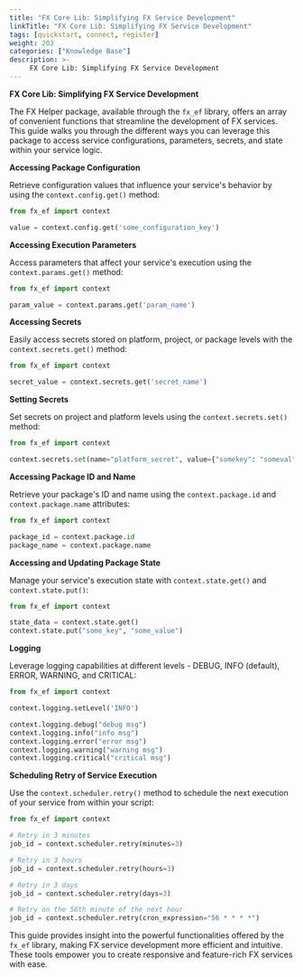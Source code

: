 ```yaml
---
title: "FX Core Lib: Simplifying FX Service Development"
linkTitle: "FX Core Lib: Simplifying FX Service Development"
tags: [quickstart, connect, register] 
weight: 203
categories: ["Knowledge Base"]
description: >-
     FX Core Lib: Simplifying FX Service Development
---
```


**FX Core Lib: Simplifying FX Service Development**

The FX Helper package, available through the `fx_ef` library, offers an array of convenient functions that streamline the development of FX services. This guide walks you through the different ways you can leverage this package to access service configurations, parameters, secrets, and state within your service logic.

**Accessing Package Configuration**

Retrieve configuration values that influence your service's behavior by using the `context.config.get()` method:

```python
from fx_ef import context

value = context.config.get('some_configuration_key')
```

**Accessing Execution Parameters**

Access parameters that affect your service's execution using the `context.params.get()` method:

```python
from fx_ef import context

param_value = context.params.get('param_name')
```

**Accessing Secrets**

Easily access secrets stored on platform, project, or package levels with the `context.secrets.get()` method:

```python
from fx_ef import context

secret_value = context.secrets.get('secret_name')
```

**Setting Secrets**

Set secrets on project and platform levels using the `context.secrets.set()` method:

```python
from fx_ef import context

context.secrets.set(name="platform_secret", value={"somekey": "someval"}, context="platform")
```

**Accessing Package ID and Name**

Retrieve your package's ID and name using the `context.package.id` and `context.package.name` attributes:

```python
from fx_ef import context

package_id = context.package.id
package_name = context.package.name
```

**Accessing and Updating Package State**

Manage your service's execution state with `context.state.get()` and `context.state.put()`:

```python
from fx_ef import context

state_data = context.state.get()
context.state.put("some_key", "some_value")
```

**Logging**

Leverage logging capabilities at different levels - DEBUG, INFO (default), ERROR, WARNING, and CRITICAL:

```python
from fx_ef import context

context.logging.setLevel('INFO')

context.logging.debug("debug msg")
context.logging.info("info msg")
context.logging.error("error msg")
context.logging.warning("warning msg")
context.logging.critical("critical msg")
```

**Scheduling Retry of Service Execution**

Use the `context.scheduler.retry()` method to schedule the next execution of your service from within your script:

```python
from fx_ef import context

# Retry in 3 minutes
job_id = context.scheduler.retry(minutes=3)

# Retry in 3 hours
job_id = context.scheduler.retry(hours=3)

# Retry in 3 days
job_id = context.scheduler.retry(days=3)

# Retry on the 56th minute of the next hour
job_id = context.scheduler.retry(cron_expression="56 * * * *")
```

This guide provides insight into the powerful functionalities offered by the `fx_ef` library, making FX service development more efficient and intuitive. These tools empower you to create responsive and feature-rich FX services with ease.